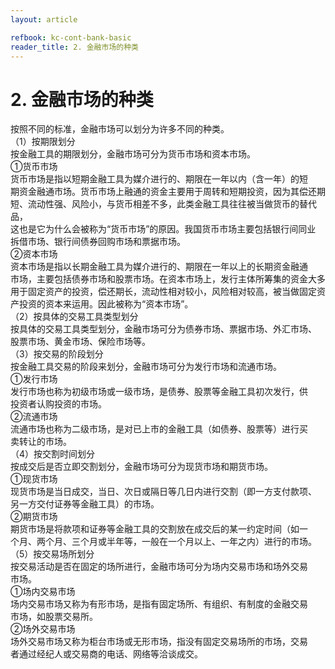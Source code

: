 ```yaml
---
layout: article

refbook: kc-cont-bank-basic
reader_title: 2. 金融市场的种类
---
```


# 2. 金融市场的种类

按照不同的标准，金融市场可以划分为许多不同的种类。<br />
    （1）按期限划分<br />
    按金融工具的期限划分，金融市场可分为货币市场和资本市场。<br />
    ①货币市场<br />
    货币市场是指以短期金融工具为媒介进行的、期限在一年以内（含一年）的短<br />
    期资金融通市场。货币市场上融通的资金主要用于周转和短期投资，因为其偿还期<br />
    短、流动性强、风险小，与货币相差不多，此类金融工具往往被当做货币的替代品，<br />
    这也是它为什么会被称为“货币市场”的原因。我国货币市场主要包括银行间同业<br />
    拆借市场、银行间债券回购市场和票据市场。<br />
    ②资本市场<br />
    资本市场是指以长期金融工具为媒介进行的、期限在一年以上的长期资金融通<br />
    市场，主要包括债券市场和股票市场。在资本市场上，发行主体所筹集的资金大多<br />
    用于固定资产的投资，偿还期长，流动性相对较小，风险相对较高，被当做固定资<br />
    产投资的资本来运用。因此被称为“资本市场”。<br />
    （2）按具体的交易工具类型划分<br />
    按具体的交易工具类型划分，金融市场可分为债券市场、票据市场、外汇市场、<br />
    股票市场、黄金市场、保险市场等。<br />
    （3）按交易的阶段划分<br />
    按金融工具交易的阶段来划分，金融市场可分为发行市场和流通市场。<br />
    ①发行市场<br />
    发行市场也称为初级市场或一级市场，是债券、股票等金融工具初次发行，供<br />
    投资者认购投资的市场。<br />
    ②流通市场<br />
    流通市场也称为二级市场，是对已上市的金融工具（如债券、股票等）进行买<br />
    卖转让的市场。<br />
    （4）按交割时间划分<br />
    按成交后是否立即交割划分，金融市场可分为现货市场和期货市场。<br />
    ①现货市场<br />
    现货市场是当日成交，当日、次日或隔日等几日内进行交割（即一方支付款项、<br />
    另一方交付证券等金融工具）的市场。<br />
    ②期货市场<br />
    期货市场是将款项和证券等金融工具的交割放在成交后的某一约定时间（如一<br />
    个月、两个月、三个月或半年等，一般在一个月以上、一年之内）进行的市场。<br />
    （5）按交易场所划分<br />
    按交易活动是否在固定的场所进行，金融市场可分为场内交易市场和场外交易<br />
    市场。<br />
    ①场内交易市场<br />
    场内交易市场又称为有形市场，是指有固定场所、有组织、有制度的金融交易<br />
    市场，如股票交易所。<br />
    ②场外交易市场<br />
    场外交易市场又称为柜台市场或无形市场，指没有固定交易场所的市场，交易<br />
  者通过经纪人或交易商的电话、网络等洽谈成交。